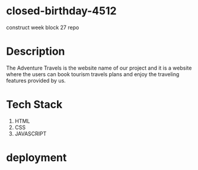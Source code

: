 # closed-birthday-4512
construct week block 27 repo

# Description
The Adventure Travels is the website name of our project and it is a website where the users can book tourism travels plans and enjoy the traveling features provided by us.

# Tech Stack

1. HTML
2. CSS
3. JAVASCRIPT

# deployment
